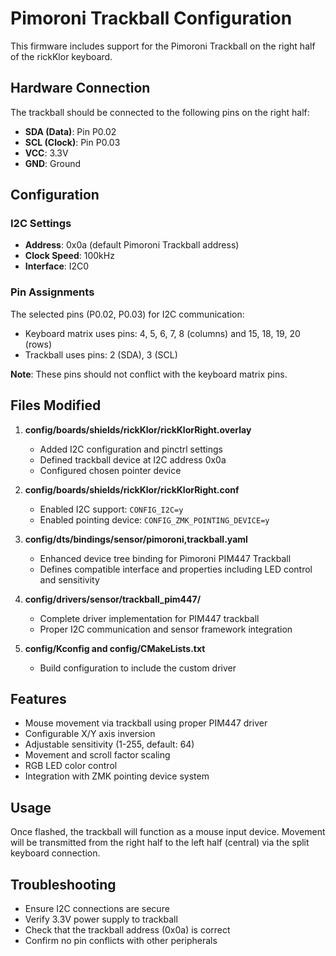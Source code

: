 # Pimoroni Trackball Configuration

This firmware includes support for the Pimoroni Trackball on the right half of the rickKlor keyboard.

## Hardware Connection

The trackball should be connected to the following pins on the right half:

- **SDA (Data)**: Pin P0.02  
- **SCL (Clock)**: Pin P0.03
- **VCC**: 3.3V
- **GND**: Ground

## Configuration

### I2C Settings
- **Address**: 0x0a (default Pimoroni Trackball address)
- **Clock Speed**: 100kHz
- **Interface**: I2C0

### Pin Assignments
The selected pins (P0.02, P0.03) for I2C communication:
- Keyboard matrix uses pins: 4, 5, 6, 7, 8 (columns) and 15, 18, 19, 20 (rows)
- Trackball uses pins: 2 (SDA), 3 (SCL)

**Note**: These pins should not conflict with the keyboard matrix pins.

## Files Modified

1. **config/boards/shields/rickKlor/rickKlorRight.overlay**
   - Added I2C configuration and pinctrl settings
   - Defined trackball device at I2C address 0x0a
   - Configured chosen pointer device

2. **config/boards/shields/rickKlor/rickKlorRight.conf**
   - Enabled I2C support: `CONFIG_I2C=y`
   - Enabled pointing device: `CONFIG_ZMK_POINTING_DEVICE=y`

3. **config/dts/bindings/sensor/pimoroni,trackball.yaml**
   - Enhanced device tree binding for Pimoroni PIM447 Trackball
   - Defines compatible interface and properties including LED control and sensitivity

4. **config/drivers/sensor/trackball_pim447/**
   - Complete driver implementation for PIM447 trackball
   - Proper I2C communication and sensor framework integration

5. **config/Kconfig and config/CMakeLists.txt**
   - Build configuration to include the custom driver

## Features

- Mouse movement via trackball using proper PIM447 driver
- Configurable X/Y axis inversion
- Adjustable sensitivity (1-255, default: 64)
- Movement and scroll factor scaling
- RGB LED color control
- Integration with ZMK pointing device system

## Usage

Once flashed, the trackball will function as a mouse input device. Movement will be transmitted from the right half to the left half (central) via the split keyboard connection.

## Troubleshooting

- Ensure I2C connections are secure
- Verify 3.3V power supply to trackball  
- Check that the trackball address (0x0a) is correct
- Confirm no pin conflicts with other peripherals